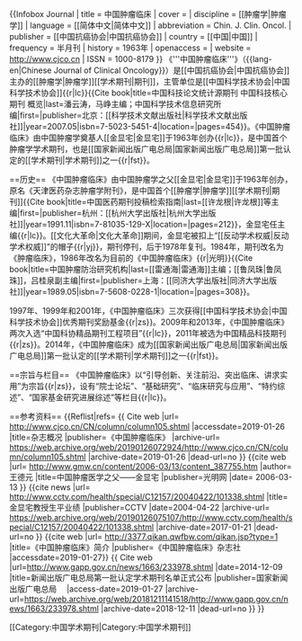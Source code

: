 {{Infobox Journal
| title        = 中国肿瘤临床
| cover        = 
| discipline   = [[肿瘤学|肿瘤学]]
| language     = [[简体中文|简体中文]]
| abbreviation = Chin. J. Clin. Oncol.
| publisher    = [[中国抗癌协会|中国抗癌协会]]
| country      = [[中国|中国]]
| frequency    = 半月刊
| history      = 1963年
| openaccess   =
| website      = http://www.cjco.cn
| ISSN         = 1000-8179
}}
《'''中国肿瘤临床'''》（{{lang-en|Chinese Journal of Clinical Oncology}}）是[[中国抗癌协会|中国抗癌协会]]主办的[[肿瘤学|肿瘤学]][[学术期刊|期刊]]，主管单位是[[中国科学技术协会|中国科学技术协会]]{{r|lc}}<ref>{{Cite book|title=中国科技论文统计源期刊 中国科技核心期刊 概览|last=潘云涛，马峥主编；中国科学技术信息研究所编|first=|publisher=北京：[[科学技术文献出版社|科学技术文献出版社]]|year=2007.05|isbn=7-5023-5451-4|location=|pages=454}}</ref>。《中国肿瘤临床》由中国肿瘤学奠基人[[金显宅|金显宅]]于1963年创办{{r|lc}}，是中国首个肿瘤学学术期刊，也是[[国家新闻出版广电总局|国家新闻出版广电总局]]第一批认定的[[学术期刊|学术期刊]]之一{{r|fst}}。

==历史==
《中国肿瘤临床》由中国肿瘤学之父[[金显宅|金显宅]]于1963年创办，原名《天津医药杂志肿瘤学附刊》，是中国首个[[肿瘤学|肿瘤学]][[学术期刊|期刊]]<ref>{{Cite book|title=中国医药期刊投稿检索指南|last=[[许龙根|许龙根]]等主编|first=|publisher=杭州：[[杭州大学出版社|杭州大学出版社]]|year=1991.11|isbn=7-81035-129-X|location=|pages=212}}</ref>，金显宅任主编{{r|lc}}。[[文化大革命|文化大革命]]期间，金显宅被扣上“[[反动学术权威|反动学术权威]]”的帽子{{r|yj}}，期刊停刊，后于1978年复刊。1984年，期刊改名为《肿瘤临床》，1986年改名为目前的《中国肿瘤临床》{{r|光明}}<ref>{{Cite book|title=中国肿瘤防治研究机构|last=[[雷通海|雷通海]]主编；[[鲁凤珠|鲁凤珠]]，吕桂泉副主编|first=|publisher=上海：[[同济大学出版社|同济大学出版社]]|year=1989.05|isbn=7-5608-0228-1|location=|pages=308}}</ref>。

1997年、1999年和2001年，《中国肿瘤临床》三次获得[[中国科学技术协会|中国科学技术协会]]优秀期刊奖励基金{{r|zs}}。2009年和2013年，《中国肿瘤临床》两次入选“中国科协精品期刊工程项目”{{r|lc}}，2011年被选为中国精品科技期刊{{r|zs}}。2014年，《中国肿瘤临床》成为[[国家新闻出版广电总局|国家新闻出版广电总局]]第一批认定的[[学术期刊|学术期刊]]之一{{r|fst}}。

==宗旨与栏目==
《中国肿瘤临床》以“引导创新、关注前沿、突出临床、讲求实用”为宗旨{{r|zs}}，设有“院士论坛”、“基础研究”、“临床研究与应用”、“特约综述”、“国家基金研究进展综述”等栏目{{r|lc}}。

==参考资料==
{{Reflist|refs=
<ref name=lc>{{ Cite web |url= http://www.cjco.cn/CN/column/column105.shtml |accessdate=2019-01-26 |title=杂志概况 |publisher=《中国肿瘤临床》 |archive-url= https://web.archive.org/web/20190126072924/http://www.cjco.cn/CN/column/column105.shtml  |archive-date=2019-01-26 |dead-url=no }}</ref>
<ref name="光明">{{cite web |url= http://www.gmw.cn/content/2006-03/13/content_387755.htm |author=王德元 |title=中国肿瘤医学之父——金显宅 |publisher=光明网 |date= 2006-03-13 }}</ref>
<ref name=yj>{{cite news |url= http://www.cctv.com/health/special/C12157/20040422/101338.shtml  |title=金显宅教授生平业绩 |publisher=CCTV  |date=2004-04-22 |archive-url= https://web.archive.org/web/20190126075107/http://www.cctv.com/health/special/C12157/20040422/101338.shtml  |archive-date=2017-01-21  |dead-url=no }}</ref>
<ref name=zs>{{cite web |url= http://3377.qikan.qwfbw.com/qikan.jsp?type=1 |title=《中国肿瘤临床》简介 |publisher=《中国肿瘤临床》杂志社  |accessdate=2019-01-27}}</ref>
<ref name=fst>{{ Cite web |url=http://www.gapp.gov.cn/news/1663/233978.shtml |date=2014-12-09 |title=新闻出版广电总局第一批认定学术期刊名单正式公布 |publisher=国家新闻出版广电总局　 |access-date=2019-01-27 |archive-url=https://web.archive.org/web/20181211141518/http://www.gapp.gov.cn/news/1663/233978.shtml |archive-date=2018-12-11 |dead-url=no }}</ref>
}}


[[Category:中国学术期刊|Category:中国学术期刊]]